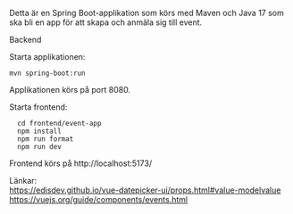 Detta är en Spring Boot-applikation som körs med Maven och Java 17 som ska bli en app för att skapa och anmäla sig till event.

Backend

Starta applikationen:
```shell
mvn spring-boot:run
```
Applikationen körs på port 8080.

Starta frontend:
```shell
  cd frontend/event-app
  npm install
  npm run format
  npm run dev
```

Frontend körs på http://localhost:5173/

Länkar:<br>
https://edisdev.github.io/vue-datepicker-ui/props.html#value-modelvalue
https://vuejs.org/guide/components/events.html
